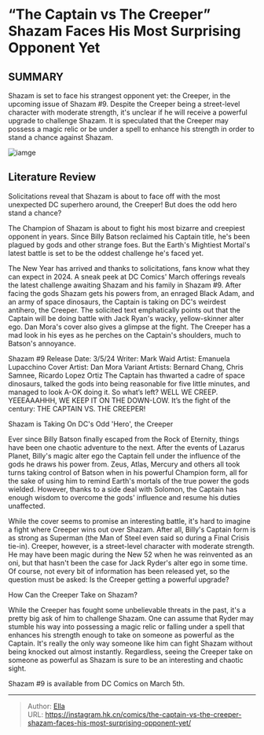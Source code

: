 # “The Captain vs The Creeper” Shazam Faces His Most Surprising Opponent Yet


## SUMMARY 



  Shazam is set to face his strangest opponent yet: the Creeper, in the upcoming issue of Shazam #9.   Despite the Creeper being a street-level character with moderate strength, it&#39;s unclear if he will receive a powerful upgrade to challenge Shazam.   It is speculated that the Creeper may possess a magic relic or be under a spell to enhance his strength in order to stand a chance against Shazam.  

![iamge](https://static1.srcdn.com/wordpress/wp-content/uploads/2024/01/shazam-and-the-creeper-featured-dc.jpg)

## Literature Review

Solicitations reveal that Shazam is about to face off with the most unexpected DC superhero around, the Creeper! But does the odd hero stand a chance?




The Champion of Shazam is about to fight his most bizarre and creepiest opponent in years. Since Billy Batson reclaimed his Captain title, he&#39;s been plagued by gods and other strange foes. But the Earth&#39;s Mightiest Mortal&#39;s latest battle is set to be the oddest challenge he&#39;s faced yet.




The New Year has arrived and thanks to solicitations, fans know what they can expect in 2024. A sneak peek at DC Comics&#39; March offerings reveals the latest challenge awaiting Shazam and his family in Shazam #9. After facing the gods Shazam gets his powers from, an enraged Black Adam, and an army of space dinosaurs, the Captain is taking on DC&#39;s weirdest antihero, the Creeper. The solicited text emphatically points out that the Captain will be doing battle with Jack Ryan&#39;s wacky, yellow-skinner alter ego. Dan Mora&#39;s cover also gives a glimpse at the fight. The Creeper has a mad look in his eyes as he perches on the Captain&#39;s shoulders, much to Batson&#39;s annoyance.



          



  Shazam #9   Release Date: 3/5/24   Writer: Mark Waid   Artist: Emanuela Lupacchino   Cover Artist: Dan Mora   Variant Artists: Bernard Chang, Chris Samnee, Ricardo Lopez Ortiz   The Captain has thwarted a cadre of space dinosaurs, talked the gods into being reasonable for five little minutes, and managed to look A-OK doing it. So what’s left? WELL WE CREEP. YEEEAAAHHH, WE KEEP IT ON THE DOWN-LOW. It’s the fight of the century: THE CAPTAIN VS. THE CREEPER!  





 Shazam is Taking On DC&#39;s Odd &#39;Hero&#39;, the Creeper 
          

Ever since Billy Batson finally escaped from the Rock of Eternity, things have been one chaotic adventure to the next. After the events of Lazarus Planet, Billy&#39;s magic alter ego the Captain fell under the influence of the gods he draws his power from. Zeus, Atlas, Mercury and others all took turns taking control of Batson when in his powerful Champion form, all for the sake of using him to remind Earth&#39;s mortals of the true power the gods wielded. However, thanks to a side deal with Solomon, the Captain has enough wisdom to overcome the gods&#39; influence and resume his duties unaffected.

While the cover seems to promise an interesting battle, it&#39;s hard to imagine a fight where Creeper wins out over Shazam. After all, Billy&#39;s Captain form is as strong as Superman (the Man of Steel even said so during a Final Crisis tie-in). Creeper, however, is a street-level character with moderate strength. He may have been magic during the New 52 when he was reinvented as an oni, but that hasn&#39;t been the case for Jack Ryder&#39;s alter ego in some time. Of course, not every bit of information has been released yet, so the question must be asked: Is the Creeper getting a powerful upgrade?






 How Can the Creeper Take on Shazam? 
          

While the Creeper has fought some unbelievable threats in the past, it&#39;s a pretty big ask of him to challenge Shazam. One can assume that Ryder may stumble his way into possessing a magic relic or falling under a spell that enhances his strength enough to take on someone as powerful as the Captain. It&#39;s really the only way someone like him can fight Shazam without being knocked out almost instantly. Regardless, seeing the Creeper take on someone as powerful as Shazam is sure to be an interesting and chaotic sight.

Shazam #9 is available from DC Comics on March 5th.



---

> Author: [Ella](https://instagram.hk.cn/)  
> URL: https://instagram.hk.cn/comics/the-captain-vs-the-creeper-shazam-faces-his-most-surprising-opponent-yet/  

